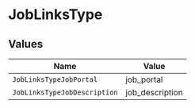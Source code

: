 # JobLinksType


## Values

| Name                         | Value                        |
| ---------------------------- | ---------------------------- |
| `JobLinksTypeJobPortal`      | job_portal                   |
| `JobLinksTypeJobDescription` | job_description              |